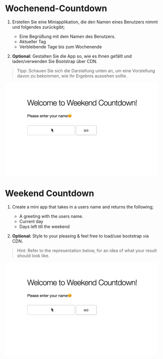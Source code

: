 # Wochenend-Countdown

1. Erstellen Sie eine Miniapplikation, die den Namen eines Benutzers nimmt und folgendes zurückgibt;

    - Eine Begrüßung mit dem Namen des Benutzers.
    - Aktueller Tag
    - Verbleibende Tage bis zum Wochenende

1.  **Optional:** Gestalten Sie die App so, wie es Ihnen gefällt und laden/verwenden Sie Bootstrap über CDN.

> Tipp: Schauen Sie sich die Darstellung unten an, um eine Vorstellung davon zu bekommen, wie Ihr Ergebnis aussehen sollte.

![demo](demo.gif)

# Weekend Countdown

1. Create a mini app that takes in a users name and returns the following;

    - A greeting with the users name.
    - Current day
    - Days left till the weekend

1.  **Optional:** Style to your pleasing & feel free to load/use bootstrap via CDN.

> Hint: Refer to the representation below, for an idea of what your result should look like.

![demo](demo.gif)
